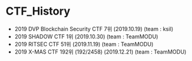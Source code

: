 # CTF_History

* 2019 DVP Blockchain Security CTF 7위 (2019.10.19) (team : ksil)
* 2019 SHADOW CTF 1위 (2019.10.30) (team : TeamMODU)
* 2019 RITSEC CTF 51위 (2019.11.19) (team : TeamMODU)
* 2019 X-MAS CTF 192위 (192/2458) (2019.12.21) (team : TeamMODU)
